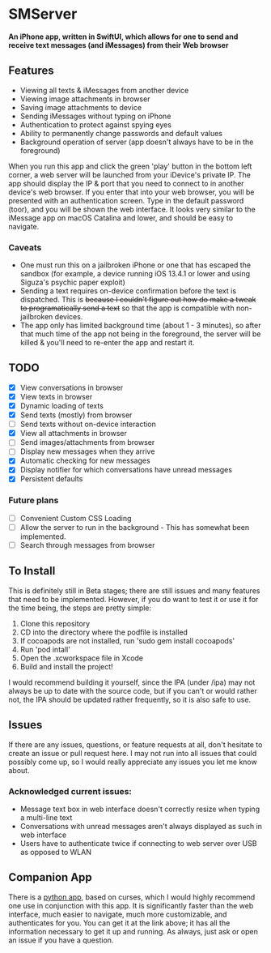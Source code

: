 # SMServer

**An iPhone app, written in SwiftUI, which allows for one to send and receive text messages (and iMessages) from their Web browser**

## Features
- Viewing all texts & iMessages from another device
- Viewing image attachments in browser
- Saving image attachments to device
- Sending iMessages without typing on iPhone
- Authentication to protect against spying eyes
- Ability to permanently change passwords and default values
- Background operation of server (app doesn't always have to be in the foreground) 

When you run this app and click the green 'play' button in the bottom left corner, a web server will be launched from your iDevice's private IP. The app should display the IP & port that you need to connect to in another device's web browser. If you enter that into your web browser, you will be presented with an authentication screen. Type in the default password (toor), and you will be shown the web interface. It looks very similar to the iMessage app on macOS Catalina and lower, and should be easy to navigate. 

### Caveats
- One must run this on a jailbroken iPhone or one that has escaped the sandbox (for example, a device running iOS 13.4.1 or lower and using Siguza's psychic paper exploit)
- Sending a text requires on-device confirmation before the text is dispatched. This is ~~because I couldn't figure out how do make a tweak to programatically send a text~~ so that the app is compatible with non-jailbroken devices.
- The app only has limited background time (about 1 - 3 minutes), so after that much time of the app not being in the foreground, the server will be killed & you'll need to re-enter the app and restart it.

## TODO

- [x] View conversations in browser
- [x] View texts in browser
- [x] Dynamic loading of texts
- [x] Send texts (mostly) from browser
- [ ] Send texts without on-device interaction
- [x] View all attachments in browser
- [ ] Send images/attachments from browser
- [ ] Display new messages when they arrive
- [x] Automatic checking for new messages
- [x] Display notifier for which conversations have unread messages
- [x] Persistent defaults

### Future plans
- [ ] Convenient Custom CSS Loading
- [ ] Allow the server to run in the background - This has somewhat been implemented. 
- [ ] Search through messages from browser

## To Install
This is definitely still in Beta stages; there are still issues and many features that need to be implemented. However, if you do want to test it or use it for the time being, the steps are pretty simple:

1. Clone this repository
2. CD into the directory where the podfile is installed
3. If cocoapods are not installed, run 'sudo gem install cocoapods'
4. Run 'pod intall'
5. Open the .xcworkspace file in Xcode
6. Build and install the project!

I would recommend building it yourself, since the IPA (under /ipa) may not always be up to date with the source code, but if you can't or would rather not, the IPA should be updated rather frequently, so it is also safe to use.

## Issues
If there are any issues, questions, or feature requests at all, don't hesitate to create an issue or pull request here. I may not run into all issues that could possibly come up, so I would really appreciate any issues you let me know about.

### Acknowledged current issues:
- Message text box in web interface doesn't correctly resize when typing a multi-line text
- Conversations with unread messages aren't always displayed as such in web interface
- Users have to authenticate twice if connecting to web server over USB as opposed to WLAN

## Companion App
There is a [python app](http://github.com/iandwelker/smserver_receiver), based on curses, which I would highly recommend one use in conjunction with this app. It is significantly faster than the web interface, much easier to navigate, much more customizable, and authenticates for you. You can get it at the link above; it has all the information necessary to get it up and running. As always, just ask or open an issue if you have a question. 
